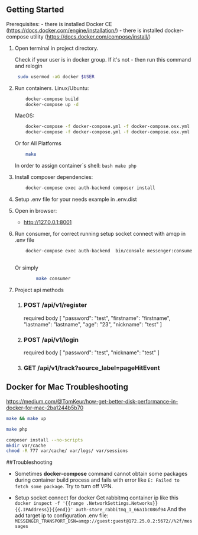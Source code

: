 ## Getting Started

Prerequisites:
    - there is installed Docker CE (https://docs.docker.com/engine/installation/)
    - there is installed docker-compose utility (https://docs.docker.com/compose/install/)

1. Open terminal in project directory.
    
    Check if your user is in docker group. If it's not - then run this command and relogin 
    ```bash
     sudo usermod -aG docker $USER
    ```
2. Run containers.
    Linux/Ubuntu:
    ```bash
        docker-compose build
        docker-compose up -d 
    ```
    
    MacOS:
    ```bash
        docker-compose -f docker-compose.yml -f docker-compose.osx.yml build
        docker-compose -f docker-compose.yml -f docker-compose.osx.yml up -d
    ```
    
    Or for All Platforms
    ```bash
        make
    ```
    
    In order to assign container`s shell:
        ```bash
            make php
        ```
3. Install composer dependencies:
    ```bash
        docker-compose exec auth-backend composer install
    ```

4. Setup .env file for your needs example in .env.dist

5. Open in browser:
    - http://127.0.0.1:8001

6. Run consumer, for correct running setup socket connect with amqp in .env file
    ```bash
        docker-compose exec auth-backend  bin/console messenger:consume-messages amqp
        
    ```
     Or simply 
    ```bash
            make consumer
    ```
    
7. Project api methods
   
   1. ### POST /api/v1/register
      required body
      [
           "password": "test",
           "firstname": "firstname",
           "lastname": "lastname",
           "age": "23",
           "nickname": "test"
      ]
      
   2. ### POST /api/v1/login
      required body
      [
           "password": "test",
           "nickname": "test"
      ]
      
   3. ### GET /api/v1/track?source_label=pageHitEvent


## Docker for Mac Troubleshooting
https://medium.com/@TomKeur/how-get-better-disk-performance-in-docker-for-mac-2ba1244b5b70


```bash
make && make up

make php

composer install --no-scripts
mkdir var/cache
chmod -R 777 var/cache/ var/logs/ var/sessions
```

##Troubleshooting
* Sometimes **docker-compose** command cannot obtain some packages during container build process and fails with error like 
`E: Failed to fetch some package`. Try to turn off VPN.

* Setup socket connect for docker 
Get rabbitmq container ip like this
 ` docker inspect -f '{{range .NetworkSettings.Networks}}{{.IPAddress}}{{end}}' auth-store_rabbitmq_1_66a1bc086f94 `
And the add target ip to configuration .env file:
`MESSENGER_TRANSPORT_DSN=amqp://guest:guest@172.25.0.2:5672//%2f/messages`
